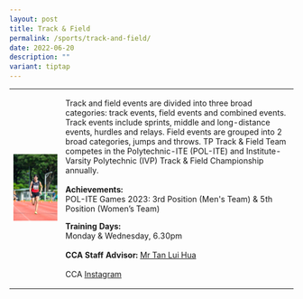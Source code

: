 ```yaml
---
layout: post
title: Track & Field
permalink: /sports/track-and-field/
date: 2022-06-20
description: ""
variant: tiptap
---
```

<table style="minWidth: 50px">
<colgroup>
<col>
<col>
</colgroup>
<tbody>
<tr>
<td rowspan="1" colspan="1">
<div class="isomer-image-wrapper">
<img style="width: 100%" height="auto" width="100%" alt="" src="/images/Sports/Track___Field_2.jpg">
</div>
</td>
<td rowspan="1" colspan="1">
<p>Track and field events are divided into three broad categories: track
events, field events and combined events. Track events include sprints,
middle and long-distance events, hurdles and relays. Field events are grouped
into 2 broad categories, jumps and throws. TP Track &amp; Field Team competes
in the Polytechnic-ITE (POL-ITE) and Institute-Varsity Polytechnic (IVP)
Track &amp; Field Championship annually.
<br>
<br><strong>Achievements:</strong>
<br>POL-ITE Games 2023: 3rd Position (Men's Team) &amp; 5th Position (Women’s
Team)
<br>
</p>
<p></p>
<p><strong>Training Days:</strong>
<br>Monday &amp; Wednesday, 6.30pm
<br>
<br><strong>CCA Staff Advisor:</strong>  <a href="mailto:Tan_Lui_Hua@tp.edu.sg" rel="noopener noreferrer nofollow" target="_blank">Mr Tan Lui Hua</a>
<br>
<br>CCA <a href="https://www.instagram.com/tptrackfield" rel="noopener noreferrer nofollow" target="_blank">Instagram</a>
</p>
</td>
</tr>
</tbody>
</table>
<p></p>